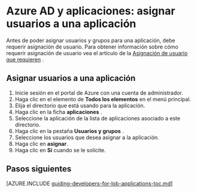 <properties
    pageTitle="Azure AD y aplicaciones: asignar usuarios a una aplicación | Microsoft Azure"
    description="Cómo implementar la asignación de usuario para las aplicaciones de Azure."
    services="active-directory"
    documentationCenter=""
    authors="femila"
    manager="femila"
    editor=""/>

<tags
    ms.service="active-directory"
    ms.workload="identity"
    ms.tgt_pltfrm="na"
    ms.devlang="na"
    ms.topic="article"
    ms.date="08/15/2015"
    ms.author="inhenk"/>

# <a name="azure-ad-and-applications-assigning-users-to-an-application"></a>Azure AD y aplicaciones: asignar usuarios a una aplicación
Antes de poder asignar usuarios y grupos para una aplicación, debe requerir asignación de usuario.  Para obtener información sobre cómo requerir asignación de usuario vea el artículo de la [Asignación de usuario que requieren](active-directory-applications-guiding-developers-requiring-user-assignment.md) .

## <a name="assigning-users-to-an-application"></a>Asignar usuarios a una aplicación
1. Inicie sesión en el portal de Azure con una cuenta de administrador.
2. Haga clic en el elemento de **Todos los elementos** en el menú principal.
3. Elija el directorio que está usando para la aplicación.
4. Haga clic en la ficha **aplicaciones** .
5. Seleccione la aplicación de la lista de aplicaciones asociado a este directorio.
6. Haga clic en la pestaña **Usuarios y grupos** .
8. Seleccione los usuarios que desea asignar a la aplicación.
9. Haga clic en **asignar**.
10. Haga clic en **Sí** cuando se le solicite.

## <a name="next-steps"></a>Pasos siguientes
[AZURE.INCLUDE [guiding-developers-for-lob-applications-toc.md](../../includes/active-directory-applications-guiding-developers-for-lob-applications-toc.md)]
